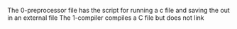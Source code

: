 The 0-preprocessor file has the script for running a c file and saving the out in an external file
The 1-compiler compiles a C file but does not link 
